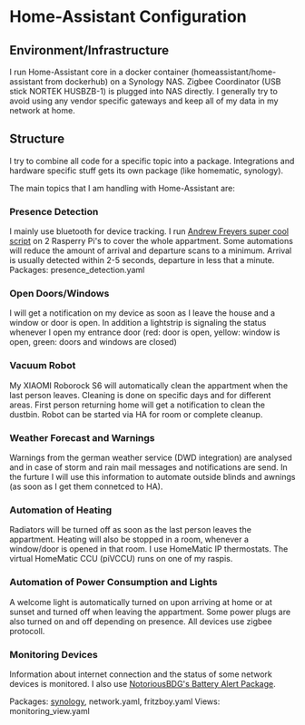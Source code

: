# Home-Assistant Configuration
## Environment/Infrastructure
I run Home-Assistant core in a docker container (homeassistant/home-assistant from dockerhub) on a Synology NAS. 
Zigbee Coordinator (USB stick NORTEK HUSBZB-1) is plugged into NAS directly.
I generally try to avoid using any vendor specific gateways and keep all of my data in my network at home.

## Structure
I try to combine all code for a specific topic into a package. Integrations and hardware specific stuff gets its own package (like homematic, synology).

The main topics that I am handling with Home-Assistant are:
### Presence Detection
I mainly use bluetooth for device tracking. I run [Andrew Freyers super cool script](https://github.com/andrewjfreyer/monitor) on 2 Rasperry Pi's to cover the whole appartment. Some automations will reduce the amount of arrival and departure scans to a minimum. Arrival is usually detected within 2-5 seconds, departure in less that a minute.
Packages:   presence_detection.yaml

### Open Doors/Windows
I will get a notification on my device as soon as I leave the house and a window or door is open. In addition a lightstrip is signaling the status whenever I open my entrance door (red: door is open, yellow: window is open, green: doors and windows are closed)

### Vacuum Robot
My XIAOMI Roborock S6 will automatically clean the appartment when the last person leaves. Cleaning is done on specific days and for different areas. First person returning home will get a notification to clean the dustbin. Robot can be started via HA for room or complete cleanup.

### Weather Forecast and Warnings
Warnings from the german weather service (DWD integration) are analysed and in case of storm and rain mail messages and notifications are send. In the furture I will use this information to automate outside blinds and awnings (as soon as I get them connetced to HA).

### Automation of Heating
Radiators will be turned off as soon as the last person leaves the appartment. Heating will also be stopped in a room, whenever a window/door is opened in that room. I use HomeMatic IP thermostats. The virtual HomeMatic CCU (piVCCU) runs on one of my raspis.

### Automation of Power Consumption and Lights
A welcome light is automatically turned on upon arriving at home or at sunset and turned off when leaving the appartment. Some power plugs are also turned on and off depending on presence. All devices use zigbee protocoll.

### Monitoring Devices
Information about internet connection and the status of some network devices is monitored. I also use [NotoriousBDG's Battery Alert Package](https://raw.githubusercontent.com/notoriousbdg/Home-AssistantConfig/master/packages/battery_alert.yaml).

Packages:   [synology](packages/synology.yaml), network.yaml, fritzboy.yaml
Views:  monitoring_view.yaml
